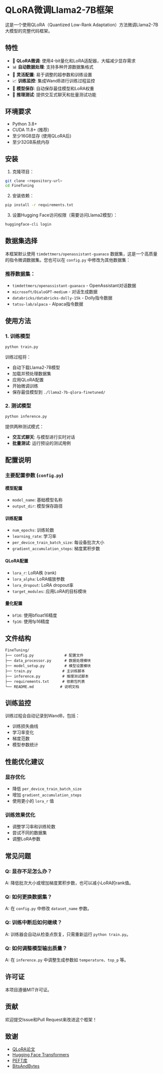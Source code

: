 # QLoRA微调Llama2-7B框架

这是一个使用QLoRA（Quantized Low-Rank Adaptation）方法微调Llama2-7B大模型的完整代码框架。

## 特性

- 🚀 **QLoRA微调**: 使用4-bit量化和LoRA适配器，大幅减少显存需求
- 📊 **自动数据处理**: 支持多种开源数据集格式
- 🔧 **灵活配置**: 易于调整的超参数和训练设置
- 📈 **训练监控**: 集成WandB进行训练过程监控
- 💾 **模型保存**: 自动保存最佳模型和LoRA权重
- 🤖 **推理测试**: 提供交互式聊天和批量测试功能

## 环境要求

- Python 3.8+
- CUDA 11.8+ (推荐)
- 至少16GB显存 (使用QLoRA后)
- 至少32GB系统内存

## 安装

1. 克隆项目：
```bash
git clone <repository-url>
cd FineTuning
```

2. 安装依赖：
```bash
pip install -r requirements.txt
```

3. 设置Hugging Face访问权限（需要访问Llama2模型）：
```bash
huggingface-cli login
```

## 数据集选择

本框架默认使用 `timdettmers/openassistant-guanaco` 数据集，这是一个高质量的指令微调数据集。您也可以在 `config.py` 中修改为其他数据集：

### 推荐数据集：
- `timdettmers/openassistant-guanaco` - OpenAssistant对话数据
- `microsoft/DialoGPT-medium` - 对话生成数据
- `databricks/databricks-dolly-15k` - Dolly指令数据
- `tatsu-lab/alpaca` - Alpaca指令数据

## 使用方法

### 1. 训练模型

```bash
python train.py
```

训练过程将：
- 自动下载Llama2-7B模型
- 加载并预处理数据集
- 应用QLoRA配置
- 开始微调训练
- 保存最佳模型到 `./llama2-7b-qlora-finetuned/`

### 2. 测试模型

```bash
python inference.py
```

提供两种测试模式：
- **交互式聊天**: 与模型进行实时对话
- **批量测试**: 运行预设的测试用例

## 配置说明

### 主要配置参数 (`config.py`)

#### 模型配置
- `model_name`: 基础模型名称
- `output_dir`: 模型保存路径

#### 训练配置
- `num_epochs`: 训练轮数
- `learning_rate`: 学习率
- `per_device_train_batch_size`: 每设备批次大小
- `gradient_accumulation_steps`: 梯度累积步数

#### QLoRA配置
- `lora_r`: LoRA秩 (rank)
- `lora_alpha`: LoRA缩放参数
- `lora_dropout`: LoRA dropout率
- `target_modules`: 应用LoRA的目标模块

#### 量化配置
- `bf16`: 使用bfloat16精度
- `fp16`: 使用fp16精度

## 文件结构

```
FineTuning/
├── config.py              # 配置文件
├── data_processor.py      # 数据处理模块
├── model_setup.py         # 模型设置模块
├── train.py              # 主训练脚本
├── inference.py          # 推理测试脚本
├── requirements.txt      # 依赖包列表
└── README.md            # 说明文档
```

## 训练监控

训练过程会自动记录到WandB，包括：
- 训练损失曲线
- 学习率变化
- 梯度范数
- 模型参数统计

## 性能优化建议

### 显存优化
- 降低 `per_device_train_batch_size`
- 增加 `gradient_accumulation_steps`
- 使用更小的 `lora_r` 值

### 训练效果优化
- 调整学习率和训练轮数
- 尝试不同的数据集
- 调整LoRA参数

## 常见问题

### Q: 显存不足怎么办？
A: 降低批次大小或增加梯度累积步数，也可以减小LoRA的rank值。

### Q: 如何更换数据集？
A: 在 `config.py` 中修改 `dataset_name` 参数。

### Q: 训练中断后如何继续？
A: 训练器会自动从检查点恢复，只需重新运行 `python train.py`。

### Q: 如何调整模型输出质量？
A: 在 `inference.py` 中调整生成参数如 `temperature`、`top_p` 等。

## 许可证

本项目遵循MIT许可证。

## 贡献

欢迎提交Issue和Pull Request来改进这个框架！

## 致谢

- [QLoRA论文](https://arxiv.org/abs/2305.14314)
- [Hugging Face Transformers](https://github.com/huggingface/transformers)
- [PEFT库](https://github.com/huggingface/peft)
- [BitsAndBytes](https://github.com/TimDettmers/bitsandbytes) 